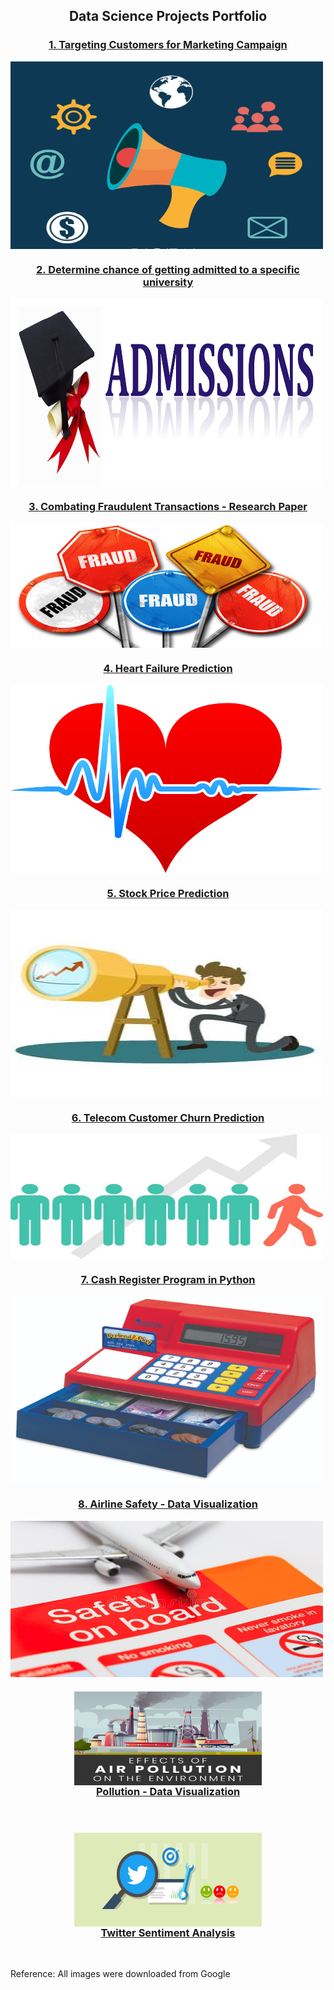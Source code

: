 <h2 align="center">Data Science Projects Portfolio</h2>

<h3 align="center">
<a href="https://github.com/ajitkolekar/Data-Science-Projects/tree/main/Targeting%20Customers%20for%20Marketing%20Campaign">1. Targeting Customers for Marketing Campaign</a></h3>
<img align="center" src="images/Marketing-campaign-concept.jpg" width="500" height="300"/>
<br/>

<h3 align="center">
<a href="https://github.com/ajitkolekar/Data-Science-Projects/tree/main/Determine%20chance%20of%20getting%20admitted%20to%20a%20specific%20university">2. Determine chance of getting admitted to a specific university</a></h3>
<img align="center" src="images/Admission-banner.jpg" width="500" height="300" />
<br/>

<h3 align="center">
<a href="https://github.com/ajitkolekar/Data-Science-Projects/tree/main/Combating%20Fraudulent%20Transactions">3. Combating Fraudulent Transactions - Research Paper</a></h3>
<img align="center" src="images/fraud.jpg" width="500" height="200" />
<br>

<h3 align="center">
<a href="https://github.com/ajitkolekar/Data-Science-Projects/tree/main/Heart%20Failure%20Prediction">4. Heart Failure Prediction</a></h3>
<img align="center" src="images/heart.jpeg" width="500" height="300" />
<br>

<h3 align="center">
<a href="https://github.com/ajitkolekar/Data-Science-Projects/tree/main/Stock%20Price%20Prediction">5. Stock Price Prediction</a></h3>
<img align="center" src="images/stock.jpg" width="500" height="300" />
<br>

<h3 align="center">
<a href="https://github.com/ajitkolekar/Data-Science-Projects/tree/main/Telecom%20Customer%20Churn%20Prediction">6. Telecom Customer Churn Prediction</a></h3>
<img align="center" src="images/churn.jpg" width="500" height="200" />
<br>

<h3 align="center">
<a href="https://github.com/ajitkolekar/Data-Science-Projects/tree/main/Cash%20Register%20Program">7. Cash Register Program in Python</a></h3>
<img align="center" src="images/cash-register.jpg" width="500" height="300" />
<br>

<h3 align="center">
<a href="https://github.com/ajitkolekar/Data-Science-Projects/tree/main/Airline%20Safety%20-%20Data%20Visualization">8. Airline Safety - Data Visualization</a></h3>
<img align="center" src="images/airline.jpg" width="500" height="250" />
<br>

<h3 align="center">
<a href="https://github.com/ajitkolekar/Data-Science-Projects/tree/main/Airline%20Safety%20-%20Data%20Visualization"><img align="center" src="images/pollution.jpg" width="300" height="150" /><br>Pollution - Data Visualization</a></h3>
<br>

<h3 align="center">
<a href="https://github.com/ajitkolekar/Data-Science-Projects/tree/main/Twitter%20Sentiment%20Analysis"><img align="center" src="images/twitter.jpeg" width="300" height="150" /><br>Twitter Sentiment Analysis</a></h3>
<br>

Reference: All images were downloaded from Google
